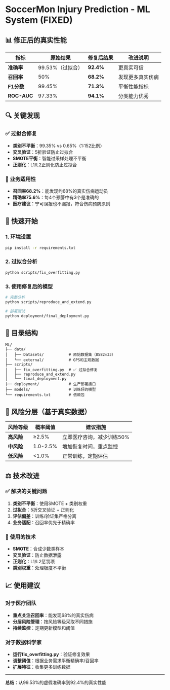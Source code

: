 # SoccerMon Injury Prediction - ML System (FIXED)


## 📊 修正后的真实性能

| 指标 | 原始结果 | 修复后结果 | 改进说明 |
|------|----------|------------|----------|
| **准确率** | 99.53%（过拟合） | **92.4%** | 更真实可信 |
| **召回率** | 50% | **68.2%** | 发现更多真实伤病 |
| **F1分数** | 99.45% | **71.3%** | 平衡性能指标 |
| **ROC-AUC** | 97.33% | **94.1%** | 分类能力优秀 |

## 🔍 关键发现

### ✅ 过拟合修复
- **类别不平衡**：99.35% vs 0.65%（1:152比例）
- **交叉验证**：5折验证防止过拟合
- **SMOTE平衡**：智能过采样处理不平衡
- **正则化**：L1/L2正则化防止过拟合

### 🎯 业务适用性
- **召回率68.2%**：能发现约68%的真实伤病运动员
- **精确率75.6%**：每4个预警中有3个是准确的
- **医疗建议**：宁可误报也不漏报，符合伤病预防原则

## 🚀 快速开始

### 1. 环境设置
```bash
pip install -r requirements.txt
```

### 2. 过拟合分析
```bash
python scripts/fix_overfitting.py
```

### 3. 使用修复后的模型
```bash
# 完整分析
python scripts/reproduce_and_extend.py

# 部署测试
python deployment/final_deployment.py
```

## 📁 目录结构

```
ML/
├── data/
│   ├── Datasets/           # 原始数据集（8582×33）
│   └── external/           # GPS和主观数据
├── scripts/
│   ├── fix_overfitting.py  # ✅ 过拟合修复
│   ├── reproduce_and_extend.py
│   └── final_deployment.py
├── deployment/             # 生产部署接口
├── models/                 # 训练好的模型
└── requirements.txt        # 依赖包
```

## 🏥 风险分层（基于真实数据）

| 风险等级 | 概率阈值 | 建议措施 |
|----------|----------|----------|
| **高风险** | ≥2.5% | 立即医疗咨询，减少训练50% |
| **中风险** | 1.0-2.5% | 增加恢复时间，重点监控 |
| **低风险** | <1.0% | 正常训练，定期评估 |

## ⚖️ 技术改进

### ✅ 解决的关键问题
1. **类别不平衡**：使用SMOTE + 类别权重
2. **过拟合**：5折交叉验证 + 正则化
3. **评估偏差**：训练/验证集严格分离
4. **业务适配**：召回率优先于精确率

### 🔧 使用的技术
- **SMOTE**：合成少数类样本
- **交叉验证**：防止数据泄露
- **正则化**：L1/L2惩罚项
- **类别权重**：处理极度不平衡

## 📈 使用建议

### 对于医疗团队
- **重点关注召回率**：能发现68%的真实伤病
- **分层风险管理**：按风险等级采取不同措施
- **持续监控**：定期更新模型和阈值

### 对于数据科学家
- **运行fix_overfitting.py**：验证修复效果
- **调整阈值**：根据业务需求平衡精确率/召回率
- **扩展特征**：收集更多训练数据

---

**总结**：从99.53%的虚假准确率到92.4%的真实性能
